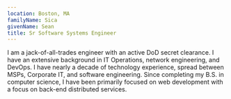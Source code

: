 ```yaml
---
location: Boston, MA
familyName: Sica
givenName: Sean
title: Sr Software Systems Engineer
---
```


I am a jack-of-all-trades engineer with an active DoD secret clearance. I have an extensive background in IT Operations, network engineering, and DevOps. I have nearly a decade of technology experience, spread between MSPs, Corporate IT, and software engineering. Since completing my B.S. in computer science, I have been primarily focused on web development with a focus on back-end distributed services.
